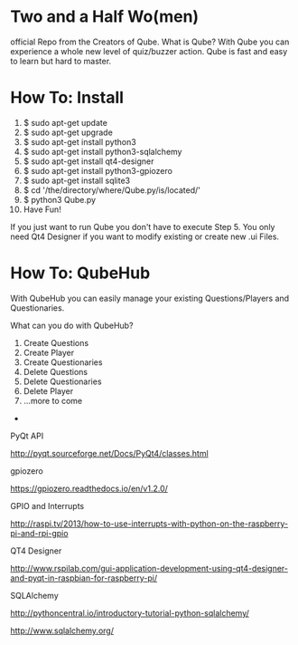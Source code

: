 # Two and a Half Wo(men)
official Repo from the Creators of Qube. What is Qube? With Qube you can experience a whole new level of quiz/buzzer action.
Qube is fast and easy to learn but hard to master.
# How To: Install

1. $ sudo apt-get update
2. $ sudo apt-get upgrade
3. $ sudo apt-get install python3
4. $ sudo apt-get install python3-sqlalchemy
5. $ sudo apt-get install qt4-designer
6. $ sudo apt-get install python3-gpiozero
7. $ sudo apt-get install sqlite3
8. $ cd '/the/directory/where/Qube.py/is/located/'
8. $ python3 Qube.py
9. Have Fun!

If you just want to run Qube you don't have to execute Step 5. You only need Qt4 Designer if you want to modify existing or create new .ui Files.

# How To: QubeHub

With QubeHub you can easily manage your existing Questions/Players and Questionaries.

What can you do with QubeHub?

1. Create Questions
2. Create Player
3. Create Questionaries
4. Delete Questions
5. Delete Questionaries
6. Delete Player
7. ...more to come

-

PyQt API

http://pyqt.sourceforge.net/Docs/PyQt4/classes.html

gpiozero

https://gpiozero.readthedocs.io/en/v1.2.0/

GPIO and Interrupts

http://raspi.tv/2013/how-to-use-interrupts-with-python-on-the-raspberry-pi-and-rpi-gpio

QT4 Designer

http://www.rspilab.com/gui-application-development-using-qt4-designer-and-pyqt-in-raspbian-for-raspberry-pi/

SQLAlchemy

http://pythoncentral.io/introductory-tutorial-python-sqlalchemy/

http://www.sqlalchemy.org/



